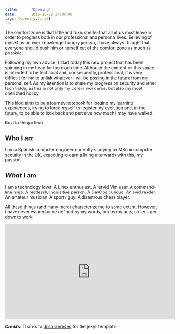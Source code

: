 ```yaml
---
title:      "Opening"
date:       2016-10-29 17:09:00
tags: [opening,first]
---
```

The comfort zone is that little and toxic shelter that all of us must leave in order to progress both in our professional and personal lives. Believing of myself as an ever knowledge-hungry person, I have always thought that everyone should push him or herself out of the comfort zone as much as possible. 

Following my own advice, I start today this new project that has been spinning in my head for too much time. Although the content on this space is intended to be technical and, consequently, professional, it is very difficult for me to unlink whatever I will be posting in the future from my personal self. As my intention is to share my progress on security and other tech fields, as this is not only my career work area, but also my most cherished hobby.

This blog aims to be a journey notebook for logging my learning experiences, trying to force myself to register my evolution and, in the future, to be able to look back and perceive how much I may have walked.

But fist things first:

## Who I am
I am a Spanish computer engineer currently studying an MSc in computer security in the UK, expecting to earn a living afterwards with this, my passion.

## _What_ I am 
I am a technology lover. A Linux enthusiast. A fervid Vim user. A command-line ninja. A restlessly inquisitive person. A DevOps curious. An avid reader. An amateur musician. A sporty guy. A disastrous chess player.

All these things (and many more) characterize me to some extent. However, I have never wanted to be defined by my words, but by my acts, so let's get down to work.

<iframe width="560" height="315" src="https://www.youtube.com/embed/nCOuGrLtsoU" frameborder="0" allowfullscreen="1"></iframe>

*__Credits__*: Thanks to [Josh Geredes](https://github.com/joshgerdes/jekyll-uno) for the jekyll template.
